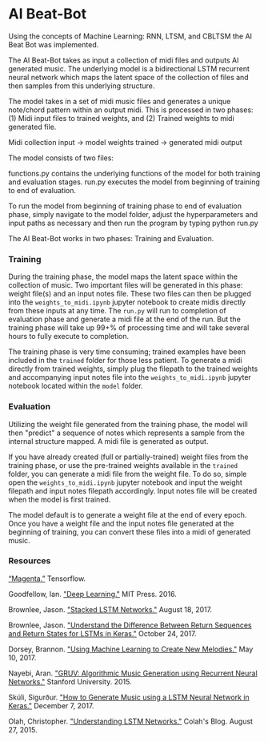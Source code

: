 # AI Beat-Bot

Using the concepts of Machine Learning: RNN, LTSM, and CBLTSM the AI Beat Bot was implemented.

The AI Beat-Bot takes as input a collection of midi files and outputs AI generated music. The underlying model is a bidirectional LSTM recurrent neural network which maps the latent space of the collection of files and then samples from this underlying structure.

The model takes in a set of midi music files and generates a unique note/chord pattern within an output midi. This is processed in two phases: (1) Midi input files to trained weights, and (2) Trained weights to midi generated file.

Midi collection input -> model weights trained -> generated midi output

The model consists of two files:

functions.py contains the underlying functions of the model for both training and evaluation stages.
run.py executes the model from beginning of training to end of evaluation.

To run the model from beginning of training phase to end of evaluation phase, simply navigate to the model folder, adjust the hyperparameters and input paths as necessary and then run the program by typing python run.py

The AI Beat-Bot works in two phases: Training and Evaluation.

### Training

During the training phase, the model maps the latent space within the collection of music.  Two important files will be generated in this phase: weight file(s) and an input notes file.  These two files can then be plugged into the `weights_to_midi.ipynb` jupyter notebook to create midis directly from these inputs at any time.  The `run.py` will run to completion of evaluation phase and generate a midi file at the end of the run.  But the training phase will take up 99+% of processing time and will take several hours to fully execute to completion.    

The training phase is very time consuming; trained examples have been included in the `trained` folder for those less patient.  To generate a midi directly from trained weights, simply plug the filepath to the trained weights and accompanying input notes file into the `weights_to_midi.ipynb` jupyter notebook located within the `model` folder.  

### Evaluation

Utilizing the weight file generated from the training phase, the model will then "predict" a sequence of notes which represents a sample from the internal structure mapped.  A midi file is generated as output.  

If you have already created (full or partially-trained) weight files from the training phase, or use the pre-trained weights available in the `trained` folder, you can generate a midi file from the weight file.  To do so, simple open the `weights_to_midi.ipynb` jupyter notebook and input the weight filepath and input notes filepath accordingly.  Input notes file will be created when the model is first trained.  

The model default is to generate a weight file at the end of every epoch.  Once you have a weight file and the input notes file generated at the beginning of training, you can convert these files into a midi of generated music.  



### Resources

[“Magenta.”](https://magenta.tensorflow.org/) Tensorflow.

Goodfellow, Ian. ["Deep Learning."](http://www.deeplearningbook.org/) MIT Press. 2016.

Brownlee, Jason. ["Stacked LSTM Networks."](https://machinelearningmastery.com/stacked-long-short-term-memory-networks/) August 18, 2017.

Brownlee, Jason. ["Understand the Difference Between Return Sequences and Return States for LSTMs in Keras."](https://machinelearningmastery.com/return-sequences-and-return-states-for-lstms-in-keras/) October 24, 2017.   

Dorsey, Brannon.  ["Using Machine Learning to Create New Melodies."](https://brangerbriz.com/blog/using-machine-learning-to-create-new-melodies/) May 10, 2017.

Nayebi, Aran. ["GRUV: Algorithmic Music Generation using Recurrent Neural Networks."](https://www.arxiv.org) Stanford University. 2015.  

Skúli, Sigurður.  ["How to Generate Music using a LSTM Neural Network in Keras."](https://towardsdatascience.com/how-to-generate-music-using-a-lstm-neural-network-in-keras-68786834d4c5) December 7, 2017.

Olah, Christopher. ["Understanding LSTM Networks."](https://colah.github.io/posts/2015-08-Understanding-LSTMs/) Colah's Blog. August 27, 2015.
